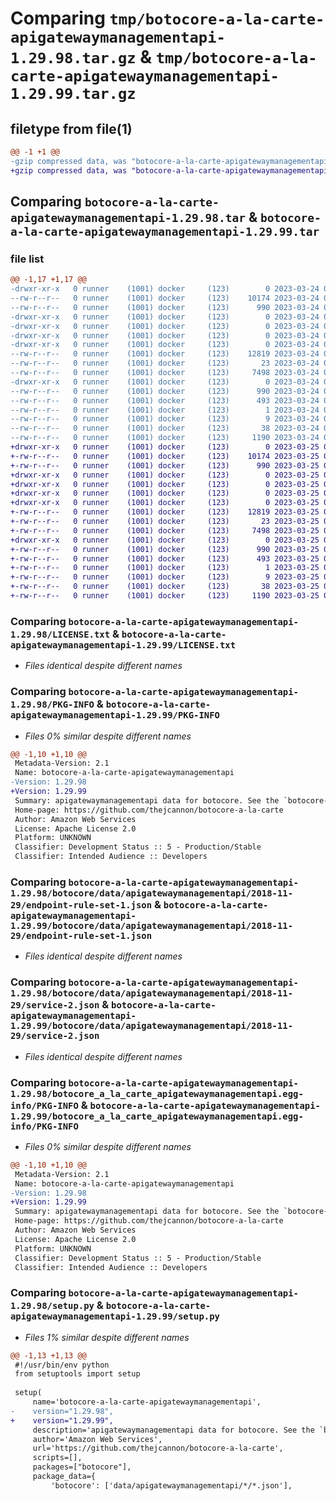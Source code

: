 # Comparing `tmp/botocore-a-la-carte-apigatewaymanagementapi-1.29.98.tar.gz` & `tmp/botocore-a-la-carte-apigatewaymanagementapi-1.29.99.tar.gz`

## filetype from file(1)

```diff
@@ -1 +1 @@
-gzip compressed data, was "botocore-a-la-carte-apigatewaymanagementapi-1.29.98.tar", last modified: Fri Mar 24 01:24:03 2023, max compression
+gzip compressed data, was "botocore-a-la-carte-apigatewaymanagementapi-1.29.99.tar", last modified: Sat Mar 25 01:22:21 2023, max compression
```

## Comparing `botocore-a-la-carte-apigatewaymanagementapi-1.29.98.tar` & `botocore-a-la-carte-apigatewaymanagementapi-1.29.99.tar`

### file list

```diff
@@ -1,17 +1,17 @@
-drwxr-xr-x   0 runner    (1001) docker     (123)        0 2023-03-24 01:24:03.973800 botocore-a-la-carte-apigatewaymanagementapi-1.29.98/
--rw-r--r--   0 runner    (1001) docker     (123)    10174 2023-03-24 01:24:03.000000 botocore-a-la-carte-apigatewaymanagementapi-1.29.98/LICENSE.txt
--rw-r--r--   0 runner    (1001) docker     (123)      990 2023-03-24 01:24:03.973800 botocore-a-la-carte-apigatewaymanagementapi-1.29.98/PKG-INFO
-drwxr-xr-x   0 runner    (1001) docker     (123)        0 2023-03-24 01:24:03.973800 botocore-a-la-carte-apigatewaymanagementapi-1.29.98/botocore/
-drwxr-xr-x   0 runner    (1001) docker     (123)        0 2023-03-24 01:24:03.973800 botocore-a-la-carte-apigatewaymanagementapi-1.29.98/botocore/data/
-drwxr-xr-x   0 runner    (1001) docker     (123)        0 2023-03-24 01:24:03.973800 botocore-a-la-carte-apigatewaymanagementapi-1.29.98/botocore/data/apigatewaymanagementapi/
-drwxr-xr-x   0 runner    (1001) docker     (123)        0 2023-03-24 01:24:03.973800 botocore-a-la-carte-apigatewaymanagementapi-1.29.98/botocore/data/apigatewaymanagementapi/2018-11-29/
--rw-r--r--   0 runner    (1001) docker     (123)    12819 2023-03-24 01:23:57.000000 botocore-a-la-carte-apigatewaymanagementapi-1.29.98/botocore/data/apigatewaymanagementapi/2018-11-29/endpoint-rule-set-1.json
--rw-r--r--   0 runner    (1001) docker     (123)       23 2023-03-24 01:23:57.000000 botocore-a-la-carte-apigatewaymanagementapi-1.29.98/botocore/data/apigatewaymanagementapi/2018-11-29/paginators-1.json
--rw-r--r--   0 runner    (1001) docker     (123)     7498 2023-03-24 01:23:57.000000 botocore-a-la-carte-apigatewaymanagementapi-1.29.98/botocore/data/apigatewaymanagementapi/2018-11-29/service-2.json
-drwxr-xr-x   0 runner    (1001) docker     (123)        0 2023-03-24 01:24:03.973800 botocore-a-la-carte-apigatewaymanagementapi-1.29.98/botocore_a_la_carte_apigatewaymanagementapi.egg-info/
--rw-r--r--   0 runner    (1001) docker     (123)      990 2023-03-24 01:24:03.000000 botocore-a-la-carte-apigatewaymanagementapi-1.29.98/botocore_a_la_carte_apigatewaymanagementapi.egg-info/PKG-INFO
--rw-r--r--   0 runner    (1001) docker     (123)      493 2023-03-24 01:24:03.000000 botocore-a-la-carte-apigatewaymanagementapi-1.29.98/botocore_a_la_carte_apigatewaymanagementapi.egg-info/SOURCES.txt
--rw-r--r--   0 runner    (1001) docker     (123)        1 2023-03-24 01:24:03.000000 botocore-a-la-carte-apigatewaymanagementapi-1.29.98/botocore_a_la_carte_apigatewaymanagementapi.egg-info/dependency_links.txt
--rw-r--r--   0 runner    (1001) docker     (123)        9 2023-03-24 01:24:03.000000 botocore-a-la-carte-apigatewaymanagementapi-1.29.98/botocore_a_la_carte_apigatewaymanagementapi.egg-info/top_level.txt
--rw-r--r--   0 runner    (1001) docker     (123)       38 2023-03-24 01:24:03.973800 botocore-a-la-carte-apigatewaymanagementapi-1.29.98/setup.cfg
--rw-r--r--   0 runner    (1001) docker     (123)     1190 2023-03-24 01:24:03.000000 botocore-a-la-carte-apigatewaymanagementapi-1.29.98/setup.py
+drwxr-xr-x   0 runner    (1001) docker     (123)        0 2023-03-25 01:22:21.286302 botocore-a-la-carte-apigatewaymanagementapi-1.29.99/
+-rw-r--r--   0 runner    (1001) docker     (123)    10174 2023-03-25 01:22:21.000000 botocore-a-la-carte-apigatewaymanagementapi-1.29.99/LICENSE.txt
+-rw-r--r--   0 runner    (1001) docker     (123)      990 2023-03-25 01:22:21.286302 botocore-a-la-carte-apigatewaymanagementapi-1.29.99/PKG-INFO
+drwxr-xr-x   0 runner    (1001) docker     (123)        0 2023-03-25 01:22:21.282302 botocore-a-la-carte-apigatewaymanagementapi-1.29.99/botocore/
+drwxr-xr-x   0 runner    (1001) docker     (123)        0 2023-03-25 01:22:21.282302 botocore-a-la-carte-apigatewaymanagementapi-1.29.99/botocore/data/
+drwxr-xr-x   0 runner    (1001) docker     (123)        0 2023-03-25 01:22:21.282302 botocore-a-la-carte-apigatewaymanagementapi-1.29.99/botocore/data/apigatewaymanagementapi/
+drwxr-xr-x   0 runner    (1001) docker     (123)        0 2023-03-25 01:22:21.286302 botocore-a-la-carte-apigatewaymanagementapi-1.29.99/botocore/data/apigatewaymanagementapi/2018-11-29/
+-rw-r--r--   0 runner    (1001) docker     (123)    12819 2023-03-25 01:22:12.000000 botocore-a-la-carte-apigatewaymanagementapi-1.29.99/botocore/data/apigatewaymanagementapi/2018-11-29/endpoint-rule-set-1.json
+-rw-r--r--   0 runner    (1001) docker     (123)       23 2023-03-25 01:22:12.000000 botocore-a-la-carte-apigatewaymanagementapi-1.29.99/botocore/data/apigatewaymanagementapi/2018-11-29/paginators-1.json
+-rw-r--r--   0 runner    (1001) docker     (123)     7498 2023-03-25 01:22:12.000000 botocore-a-la-carte-apigatewaymanagementapi-1.29.99/botocore/data/apigatewaymanagementapi/2018-11-29/service-2.json
+drwxr-xr-x   0 runner    (1001) docker     (123)        0 2023-03-25 01:22:21.286302 botocore-a-la-carte-apigatewaymanagementapi-1.29.99/botocore_a_la_carte_apigatewaymanagementapi.egg-info/
+-rw-r--r--   0 runner    (1001) docker     (123)      990 2023-03-25 01:22:21.000000 botocore-a-la-carte-apigatewaymanagementapi-1.29.99/botocore_a_la_carte_apigatewaymanagementapi.egg-info/PKG-INFO
+-rw-r--r--   0 runner    (1001) docker     (123)      493 2023-03-25 01:22:21.000000 botocore-a-la-carte-apigatewaymanagementapi-1.29.99/botocore_a_la_carte_apigatewaymanagementapi.egg-info/SOURCES.txt
+-rw-r--r--   0 runner    (1001) docker     (123)        1 2023-03-25 01:22:21.000000 botocore-a-la-carte-apigatewaymanagementapi-1.29.99/botocore_a_la_carte_apigatewaymanagementapi.egg-info/dependency_links.txt
+-rw-r--r--   0 runner    (1001) docker     (123)        9 2023-03-25 01:22:21.000000 botocore-a-la-carte-apigatewaymanagementapi-1.29.99/botocore_a_la_carte_apigatewaymanagementapi.egg-info/top_level.txt
+-rw-r--r--   0 runner    (1001) docker     (123)       38 2023-03-25 01:22:21.286302 botocore-a-la-carte-apigatewaymanagementapi-1.29.99/setup.cfg
+-rw-r--r--   0 runner    (1001) docker     (123)     1190 2023-03-25 01:22:21.000000 botocore-a-la-carte-apigatewaymanagementapi-1.29.99/setup.py
```

### Comparing `botocore-a-la-carte-apigatewaymanagementapi-1.29.98/LICENSE.txt` & `botocore-a-la-carte-apigatewaymanagementapi-1.29.99/LICENSE.txt`

 * *Files identical despite different names*

### Comparing `botocore-a-la-carte-apigatewaymanagementapi-1.29.98/PKG-INFO` & `botocore-a-la-carte-apigatewaymanagementapi-1.29.99/PKG-INFO`

 * *Files 0% similar despite different names*

```diff
@@ -1,10 +1,10 @@
 Metadata-Version: 2.1
 Name: botocore-a-la-carte-apigatewaymanagementapi
-Version: 1.29.98
+Version: 1.29.99
 Summary: apigatewaymanagementapi data for botocore. See the `botocore-a-la-carte` package for more info.
 Home-page: https://github.com/thejcannon/botocore-a-la-carte
 Author: Amazon Web Services
 License: Apache License 2.0
 Platform: UNKNOWN
 Classifier: Development Status :: 5 - Production/Stable
 Classifier: Intended Audience :: Developers
```

### Comparing `botocore-a-la-carte-apigatewaymanagementapi-1.29.98/botocore/data/apigatewaymanagementapi/2018-11-29/endpoint-rule-set-1.json` & `botocore-a-la-carte-apigatewaymanagementapi-1.29.99/botocore/data/apigatewaymanagementapi/2018-11-29/endpoint-rule-set-1.json`

 * *Files identical despite different names*

### Comparing `botocore-a-la-carte-apigatewaymanagementapi-1.29.98/botocore/data/apigatewaymanagementapi/2018-11-29/service-2.json` & `botocore-a-la-carte-apigatewaymanagementapi-1.29.99/botocore/data/apigatewaymanagementapi/2018-11-29/service-2.json`

 * *Files identical despite different names*

### Comparing `botocore-a-la-carte-apigatewaymanagementapi-1.29.98/botocore_a_la_carte_apigatewaymanagementapi.egg-info/PKG-INFO` & `botocore-a-la-carte-apigatewaymanagementapi-1.29.99/botocore_a_la_carte_apigatewaymanagementapi.egg-info/PKG-INFO`

 * *Files 0% similar despite different names*

```diff
@@ -1,10 +1,10 @@
 Metadata-Version: 2.1
 Name: botocore-a-la-carte-apigatewaymanagementapi
-Version: 1.29.98
+Version: 1.29.99
 Summary: apigatewaymanagementapi data for botocore. See the `botocore-a-la-carte` package for more info.
 Home-page: https://github.com/thejcannon/botocore-a-la-carte
 Author: Amazon Web Services
 License: Apache License 2.0
 Platform: UNKNOWN
 Classifier: Development Status :: 5 - Production/Stable
 Classifier: Intended Audience :: Developers
```

### Comparing `botocore-a-la-carte-apigatewaymanagementapi-1.29.98/setup.py` & `botocore-a-la-carte-apigatewaymanagementapi-1.29.99/setup.py`

 * *Files 1% similar despite different names*

```diff
@@ -1,13 +1,13 @@
 #!/usr/bin/env python
 from setuptools import setup
 
 setup(
     name='botocore-a-la-carte-apigatewaymanagementapi',
-    version="1.29.98",
+    version="1.29.99",
     description='apigatewaymanagementapi data for botocore. See the `botocore-a-la-carte` package for more info.',
     author='Amazon Web Services',
     url='https://github.com/thejcannon/botocore-a-la-carte',
     scripts=[],
     packages=["botocore"],
     package_data={
         'botocore': ['data/apigatewaymanagementapi/*/*.json'],
```

